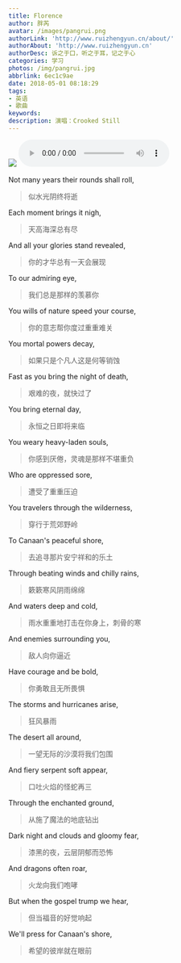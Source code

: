 ```yaml
---
title: Florence
author: 胖芮
avatar: /images/pangrui.png
authorLink: 'http://www.ruizhengyun.cn/about/'
authorAbout: 'http://www.ruizhengyun.cn'
authorDesc: 诉之于口，听之于耳，记之于心
categories: 学习
photos: /img/pangrui.jpg
abbrlink: 6ec1c9ae
date: 2018-05-01 08:18:29
tags: 
- 英语
- 歌曲
keywords:
description: 演唱：Crooked Still
---
```

![](6ec1c9ae/1.png)
<audio src="http://ydschool-video.nosdn.127.net/15248109461160501.mp3" controls="controls" class="audio">
您的浏览器不支持 audio 标签。
</audio>
<br />

Not many years their rounds shall roll,
> 似水光阴终将逝

Each moment brings it nigh,
> 天高海深总有尽

And all your glories stand revealed,
> 你的才华总有一天会展现

To our admiring eye,
> 我们总是那样的羡慕你

You wills of nature speed your course,
> 你的意志帮你度过重重难关

You mortal powers decay,
> 如果只是个凡人这是何等销蚀

Fast as you bring the night of death,
> 艰难的夜，就快过了

You bring eternal day,
> 永恒之日即将来临

You weary heavy-laden souls,
> 你感到厌倦，灵魂是那样不堪重负

Who are oppressed sore,
> 遭受了重重压迫

You travelers through the wilderness,
> 穿行于荒郊野岭

To Canaan's peaceful shore,
> 去追寻那片安宁祥和的乐土

Through beating winds and chilly rains,
> 簌簌寒风阴雨绵绵

And waters deep and cold,
> 雨水重重地打击在你身上，刺骨的寒

And enemies surrounding you,
> 敌人向你逼近

Have courage and be bold,
> 你勇敢且无所畏惧

The storms and hurricanes arise,
> 狂风暴雨

The desert all around,
> 一望无际的沙漠将我们包围

And fiery serpent soft appear,
> 口吐火焰的怪蛇再三

Through the enchanted ground,
> 从施了魔法的地底钻出

Dark night and clouds and gloomy fear,
> 漆黑的夜，云层阴郁而恐怖

And dragons often roar,
> 火龙向我们咆哮

But when the gospel trump we hear,
> 但当福音的好觉响起

We'll press for Canaan's shore,
> 希望的彼岸就在眼前



